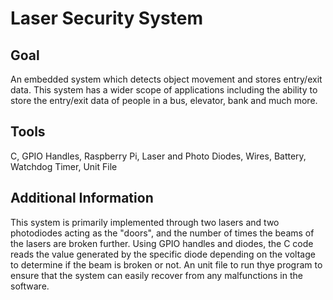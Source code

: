 # Laser Security System

## Goal
An embedded system which detects object movement and stores entry/exit data. This system has a wider scope of applications including the ability to store the entry/exit data of people in a bus, elevator, bank and much more. 

## Tools
C, GPIO Handles, Raspberry Pi, Laser and Photo Diodes, Wires, Battery, Watchdog Timer, Unit File

## Additional Information 
This system is primarily implemented through two lasers and two photodiodes acting as the "doors", and the number of times the beams of the lasers are broken further. Using GPIO handles and diodes, the C code reads the value generated by the specific diode depending on the voltage to determine if the beam is broken or not. An unit file to run thye program to ensure that the system can easily recover from any malfunctions in the software.
